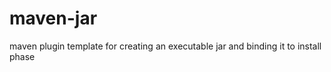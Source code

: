 maven-jar
=========

maven plugin template for creating an executable jar and binding it to install phase
